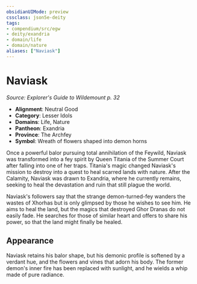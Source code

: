 ```yaml
---
obsidianUIMode: preview
cssclass: json5e-deity
tags:
- compendium/src/egw
- deity/exandria
- domain/life
- domain/nature
aliases: ["Naviask"]
---
```

# Naviask
*Source: Explorer's Guide to Wildemount p. 32* 

- **Alignment**: Neutral Good
- **Category**: Lesser Idols
- **Domains**: Life, Nature
- **Pantheon**: Exandria
- **Province**: The Archfey
- **Symbol**: Wreath of flowers shaped into demon horns

Once a powerful balor pursuing total annihilation of the Feywild, Naviask was transformed into a fey spirit by Queen Titania of the Summer Court after falling into one of her traps. Titania's magic changed Naviask's mission to destroy into a quest to heal scarred lands with nature. After the Calamity, Naviask was drawn to Exandria, where he currently remains, seeking to heal the devastation and ruin that still plague the world.

Naviask's followers say that the strange demon-turned-fey wanders the wastes of Xhorhas but is only glimpsed by those he wishes to see him. He aims to heal the land, but the magics that destroyed Ghor Dranas do not easily fade. He searches for those of similar heart and offers to share his power, so that the land might finally be healed.

## Appearance

Naviask retains his balor shape, but his demonic profile is softened by a verdant hue, and the flowers and vines that adorn his body. The former demon's inner fire has been replaced with sunlight, and he wields a whip made of pure radiance.
